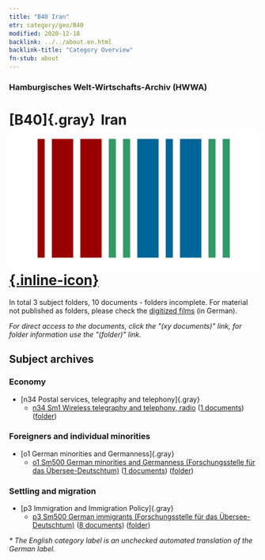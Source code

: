 ```yaml
---
title: "B40 Iran"
etr: category/geo/B40
modified: 2020-12-18
backlink: ../../about.en.html
backlink-title: "Category Overview"
fn-stub: about
---
```


### Hamburgisches Welt-Wirtschafts-Archiv (HWWA)
# [B40]{.gray}&#8201; Iran&#160; [![Wikidata item](/images/Wikidata-logo.svg){.inline-icon}](http://www.wikidata.org/entity/Q794)





In total 3 subject folders, 10 documents - folders incomplete.
For material not published as folders, please check the [digitized films](/film/h1_sh) (in German).

_For direct access to the documents, click the "(xy documents)" link, for folder information use the "(folder)" link._

## Subject archives



### Economy

- [n34 Postal services, telegraphy and telephony]{.gray}
  - [n34 Sm1 Wireless telegraphy and telephony, radio](../../../subject/about.en.html#n34_Sm1) (<a href="https://dfg-viewer.de/show/?tx_dlf[id]=https://pm20.zbw.eu/mets/sh/1411xx/141186/1456xx/145663/public.mets.en.xml" target="_blank">1 documents</a>) ([folder](http://purl.org/pressemappe20/folder/sh/141186,145663))

### Foreigners and individual minorities

- [o1 German minorities and Germanness]{.gray}
  - [o1 Sm500 German minorities and Germanness (Forschungsstelle für das Übersee-Deutschtum)](../../../subject/about.en.html#o1_Sm500) (<a href="https://dfg-viewer.de/show/?tx_dlf[id]=https://pm20.zbw.eu/mets/sh/1411xx/141186/1459xx/145911/public.mets.en.xml" target="_blank">1 documents</a>) ([folder](http://purl.org/pressemappe20/folder/sh/141186,145911))

### Settling and migration

- [p3 Immigration and Immigration Policy]{.gray}
  - [p3 Sm500 German immigrants (Forschungsstelle für das Übersee-Deutschtum)](../../../subject/about.en.html#p3_Sm500) (<a href="https://dfg-viewer.de/show/?tx_dlf[id]=https://pm20.zbw.eu/mets/sh/1411xx/141186/1459xx/145921/public.mets.en.xml" target="_blank">8 documents</a>) ([folder](http://purl.org/pressemappe20/folder/sh/141186,145921))


_* The English category label is an unchecked automated translation of the German label._

